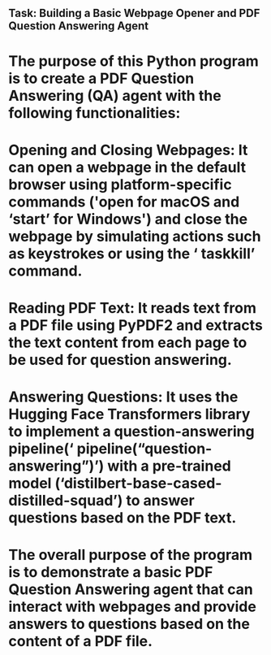 ## Task: Building a Basic Webpage Opener and PDF Question Answering Agent ##

# The purpose of this Python program is to create a PDF Question Answering (QA) agent with the following functionalities:
# Opening and Closing Webpages: It can open a webpage in the default browser using platform-specific commands ('open for macOS and ‘start’ for Windows') and close the webpage by simulating actions such as keystrokes or using the ‘ taskkill’ command.
# Reading PDF Text: It reads text from a PDF file using PyPDF2 and extracts the text content from each page to be used for question answering.
# Answering Questions: It uses the Hugging Face Transformers library to implement a question-answering pipeline(‘ pipeline(“question-answering”)’) with a pre-trained model (‘distilbert-base-cased-distilled-squad’) to answer questions based on the PDF text.
# The overall purpose of the program is to demonstrate a basic PDF Question Answering agent that can interact with webpages and provide answers to questions based on the content of a PDF file.
